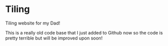 # Tiling
Tiling website for my Dad!

This is a really old code base that I just added to Github now so the code is pretty terrible but will be improved upon soon!
